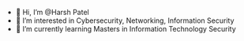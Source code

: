 - 👋 Hi, I’m @Harsh Patel
- 👀 I’m interested in Cybersecurity, Networking, Information Security
- 🌱 I’m currently learning Masters in Information Technology Security


<!---
GAMESIDEN/GAMESIDEN is a ✨ special ✨ repository because its `README.md` (this file) appears on your GitHub profile.
You can click the Preview link to take a look at your changes.
--->
